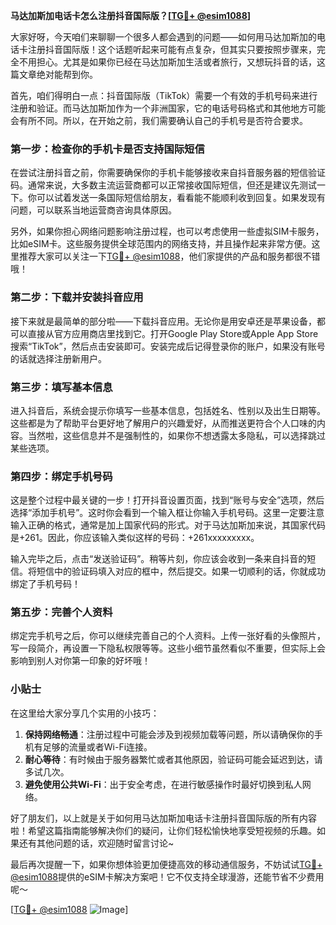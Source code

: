 **马达加斯加电话卡怎么注册抖音国际版？[[TG💪+ @esim1088](https://t.me/s/esim1088)]**

大家好呀，今天咱们来聊聊一个很多人都会遇到的问题——如何用马达加斯加的电话卡注册抖音国际版！这个话题听起来可能有点复杂，但其实只要按照步骤来，完全不用担心。尤其是如果你已经在马达加斯加生活或者旅行，又想玩抖音的话，这篇文章绝对能帮到你。

首先，咱们得明白一点：抖音国际版（TikTok）需要一个有效的手机号码来进行注册和验证。而马达加斯加作为一个非洲国家，它的电话号码格式和其他地方可能会有所不同。所以，在开始之前，我们需要确认自己的手机号是否符合要求。

### 第一步：检查你的手机卡是否支持国际短信

在尝试注册抖音之前，你需要确保你的手机卡能够接收来自抖音服务器的短信验证码。通常来说，大多数主流运营商都可以正常接收国际短信，但还是建议先测试一下。你可以试着发送一条国际短信给朋友，看看能不能顺利收到回复。如果发现有问题，可以联系当地运营商咨询具体原因。

另外，如果你担心网络问题影响注册过程，也可以考虑使用一些虚拟SIM卡服务，比如eSIM卡。这些服务提供全球范围内的网络支持，并且操作起来非常方便。这里推荐大家可以关注一下[TG💪+ @esim1088](https://t.me/s/esim1088)，他们家提供的产品和服务都很不错哦！

### 第二步：下载并安装抖音应用

接下来就是最简单的部分啦——下载抖音应用。无论你是用安卓还是苹果设备，都可以直接从官方应用商店里找到它。打开Google Play Store或Apple App Store搜索“TikTok”，然后点击安装即可。安装完成后记得登录你的账户，如果没有账号的话就选择注册新用户。

### 第三步：填写基本信息

进入抖音后，系统会提示你填写一些基本信息，包括姓名、性别以及出生日期等。这些都是为了帮助平台更好地了解用户的兴趣爱好，从而推送更符合个人口味的内容。当然啦，这些信息并不是强制性的，如果你不想透露太多隐私，可以选择跳过某些选项。

### 第四步：绑定手机号码

这是整个过程中最关键的一步！打开抖音设置页面，找到“账号与安全”选项，然后选择“添加手机号”。这时你会看到一个输入框让你输入手机号码。这里一定要注意输入正确的格式，通常是加上国家代码的形式。对于马达加斯加来说，其国家代码是+261。因此，你应该输入类似这样的号码：+261xxxxxxxxx。

输入完毕之后，点击“发送验证码”。稍等片刻，你应该会收到一条来自抖音的短信。将短信中的验证码填入对应的框中，然后提交。如果一切顺利的话，你就成功绑定了手机号码！

### 第五步：完善个人资料

绑定完手机号之后，你可以继续完善自己的个人资料。上传一张好看的头像照片，写一段简介，再设置一下隐私权限等等。这些小细节虽然看似不重要，但实际上会影响到别人对你第一印象的好坏哦！

### 小贴士

在这里给大家分享几个实用的小技巧：

1. **保持网络畅通**：注册过程中可能会涉及到视频加载等问题，所以请确保你的手机有足够的流量或者Wi-Fi连接。
2. **耐心等待**：有时候由于服务器繁忙或者其他原因，验证码可能会延迟到达，请多试几次。
3. **避免使用公共Wi-Fi**：出于安全考虑，在进行敏感操作时最好切换到私人网络。

好了朋友们，以上就是关于如何用马达加斯加电话卡注册抖音国际版的所有内容啦！希望这篇指南能够解决你们的疑问，让你们轻松愉快地享受短视频的乐趣。如果还有其他问题的话，欢迎随时留言讨论~

最后再次提醒一下，如果你想体验更加便捷高效的移动通信服务，不妨试试[TG💪+ @esim1088](https://t.me/s/esim1088)提供的eSIM卡解决方案吧！它不仅支持全球漫游，还能节省不少费用呢～

[[TG💪+ @esim1088](https://t.me/s/esim1088) ![Image](https://i.postimg.cc/4NQfJmqS/Snipaste-2025-05-13-00-14-12.png)]